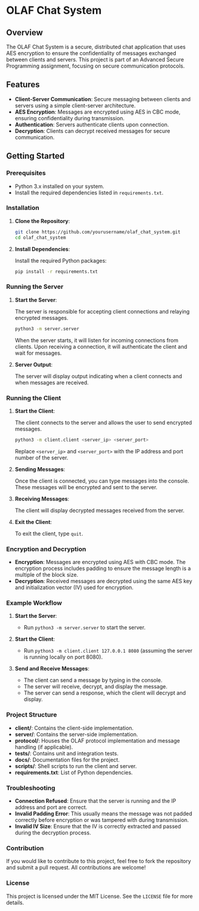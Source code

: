 # OLAF Chat System

## Overview

The OLAF Chat System is a secure, distributed chat application that uses AES encryption to ensure the confidentiality of messages exchanged between clients and servers. This project is part of an Advanced Secure Programming assignment, focusing on secure communication protocols.

## Features

- **Client-Server Communication**: Secure messaging between clients and servers using a simple client-server architecture.
- **AES Encryption**: Messages are encrypted using AES in CBC mode, ensuring confidentiality during transmission.
- **Authentication**: Servers authenticate clients upon connection.
- **Decryption**: Clients can decrypt received messages for secure communication.

## Getting Started

### Prerequisites

- Python 3.x installed on your system.
- Install the required dependencies listed in `requirements.txt`.

### Installation

1. **Clone the Repository**:

   ```bash
   git clone https://github.com/yourusername/olaf_chat_system.git
   cd olaf_chat_system
   ```

2. **Install Dependencies**:

   Install the required Python packages:

   ```bash
   pip install -r requirements.txt
   ```

### Running the Server

1. **Start the Server**:

   The server is responsible for accepting client connections and relaying encrypted messages.

   ```bash
   python3 -m server.server
   ```

   When the server starts, it will listen for incoming connections from clients. Upon receiving a connection, it will authenticate the client and wait for messages.

2. **Server Output**:

   The server will display output indicating when a client connects and when messages are received.

### Running the Client

1. **Start the Client**:

   The client connects to the server and allows the user to send encrypted messages.

   ```bash
   python3 -m client.client <server_ip> <server_port>
   ```

   Replace `<server_ip>` and `<server_port>` with the IP address and port number of the server.

2. **Sending Messages**:

   Once the client is connected, you can type messages into the console. These messages will be encrypted and sent to the server.

3. **Receiving Messages**:

   The client will display decrypted messages received from the server.

4. **Exit the Client**:

   To exit the client, type `quit`.

### Encryption and Decryption

- **Encryption**: Messages are encrypted using AES with CBC mode. The encryption process includes padding to ensure the message length is a multiple of the block size.
- **Decryption**: Received messages are decrypted using the same AES key and initialization vector (IV) used for encryption.

### Example Workflow

1. **Start the Server**:
   - Run `python3 -m server.server` to start the server.

2. **Start the Client**:
   - Run `python3 -m client.client 127.0.0.1 8080` (assuming the server is running locally on port 8080).

3. **Send and Receive Messages**:
   - The client can send a message by typing in the console.
   - The server will receive, decrypt, and display the message.
   - The server can send a response, which the client will decrypt and display.

### Project Structure

- **client/**: Contains the client-side implementation.
- **server/**: Contains the server-side implementation.
- **protocol/**: Houses the OLAF protocol implementation and message handling (if applicable).
- **tests/**: Contains unit and integration tests.
- **docs/**: Documentation files for the project.
- **scripts/**: Shell scripts to run the client and server.
- **requirements.txt**: List of Python dependencies.

### Troubleshooting

- **Connection Refused**: Ensure that the server is running and the IP address and port are correct.
- **Invalid Padding Error**: This usually means the message was not padded correctly before encryption or was tampered with during transmission.
- **Invalid IV Size**: Ensure that the IV is correctly extracted and passed during the decryption process.

### Contribution

If you would like to contribute to this project, feel free to fork the repository and submit a pull request. All contributions are welcome!

### License

This project is licensed under the MIT License. See the `LICENSE` file for more details.
